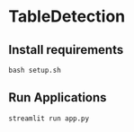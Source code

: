 # TableDetection
## Install requirements
`bash setup.sh`
## Run Applications
`streamlit run app.py`
